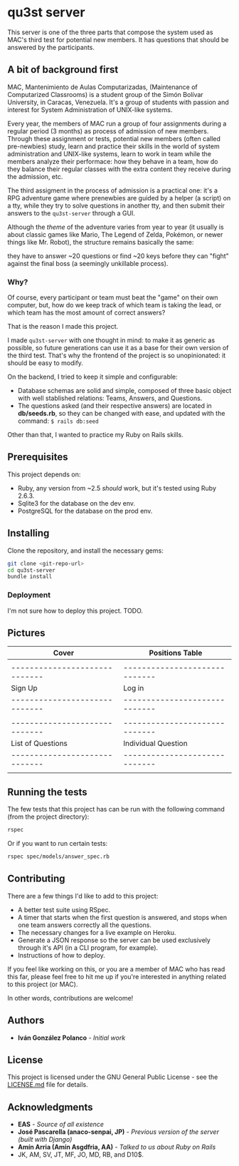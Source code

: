 # qu3st server

This server is one of the three parts that compose the system used as MAC's
third test for potential new members. It has questions that should be answered
by the participants.

## A bit of background first

MAC, Mantenimiento de Aulas Computarizadas, (Maintenance of Computarized
Classrooms) is a student group of the Simón Bolívar University, in Caracas,
Venezuela. It's a group of students with passion and interest for System
Administration of UNIX-like systems.

Every year, the members of MAC run a group of four assignments during a regular
period (3 months) as process of admission of new members. Through these
assignment or tests, potential new members (often called pre-newbies) study,
learn and practice their skills in the world of system administration and
UNIX-like systems, learn to work in team while the members analyze their
performace: how they behave in a team, how do they balance their regular classes
with the extra content they receive during the admission, etc.

The third assigment in the process of admission is a practical one: it's a RPG
adventure game where prenewbies are guided by a helper (a script) on a tty,
while they try to solve questions in another tty, and then submit their answers
to the `qu3st-server` through a GUI.

Although the _theme_ of the adventure varies from year to year (it usually is
about classic games like Mario, The Legend of Zelda, Pokémon, or newer things
like Mr. Robot), the structure remains basically the same:

they have to answer ~20 questions or find ~20 keys before they can "fight"
against the final boss (a seemingly unkillable process).

### Why?

Of course, every participant or team must beat the "game" on their own computer,
but, how do we keep track of which team is taking the lead, or which team has
the most amount of correct answers?

That is the reason I made this project.

I made `qu3st-server` with one thought in mind: to make it as generic as
possible, so future generations can use it as a base for their own version of
the third test. That's why the frontend of the project is so unopinionated: it
should be easy to modify.

On the backend, I tried to keep it simple and configurable:
- Database schemas are solid and simple, composed of three basic object with
	well stablished relations: Teams, Answers, and Questions.
- The questions asked (and their respective answers) are located in
	**db/seeds.rb**, so they can be changed with ease, and updated with the
	command: `$ rails db:seed`

Other than that, I wanted to practice my Ruby on Rails skills.

## Prerequisites

This project depends on:
- Ruby, any version from ~2.5 _should_ work, but it's tested using Ruby 2.6.3.
- Sqlite3 for the database on the dev env.
- PostgreSQL for the database on the prod env.

## Installing

Clone the repository, and install the necessary gems:
```sh
git clone <git-repo-url>
cd qu3st-server
bundle install
```

### Deployment

I'm not sure how to deploy this project. TODO.

## Pictures
| Cover                         | Positions Table               |
| ----------------------------- | ----------------------------- |
| [](screenshots/cover.png)     | [](screenshots/positions.png) |
| ----------------------------- | ----------------------------- |
| Sign Up                       | Log in                        |
| ----------------------------- | ----------------------------- |
| [](screenshots/signup.png)    | [](screenshots/login.png)     |
| ----------------------------- | ----------------------------- |
| List of Questions             | Individual Question           |
| ----------------------------- | ----------------------------- |
| [](screenshots/questions.png) | [](screenshots/question.png)  |

## Running the tests

The few tests that this project has can be run with the following command (from
the project directory):
```sh
rspec
```
Or if you want to run certain tests:
```sh
rspec spec/models/answer_spec.rb
```

## Contributing

There are a few things I'd like to add to this project:
- A better test suite using RSpec.
- A timer that starts when the first question is answered, and stops when one
	team answers correctly all the questions.
- The necessary changes for a live example on Heroku.
- Generate a JSON response so the server can be used exclusively through it's
	API (in a CLI program, for example).
- Instructions of how to deploy.

If you feel like working on this, or you are a member of MAC who has read this
far, please feel free to hit me up if you're interested in anything related to
this project (or MAC).

In other words, contributions are welcome!

## Authors

* **Iván González Polanco** - *Initial work*

## License

This project is licensed under the GNU General Public License - see the
[LICENSE.md](LICENSE.md) file for details.

## Acknowledgments

* **EAS** - *Source of all existence*
* **José Pascarella (anaco-senpai, JP)** - *Previous version of the server
	(built with Django)*
* **Amín Arria (Amín Asgdfria, AA)** - *Talked to us about Ruby on Rails*
* JK, AM, SV, JT, MF, JO, MD, RB, and D10$.
